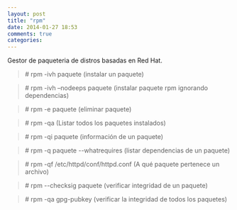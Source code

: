 ```yaml
---
layout: post
title: "rpm"
date: 2014-01-27 18:53
comments: true
categories: 
---
```

Gestor de paqueteria de distros basadas en Red Hat.

>\# rpm -ivh paquete (instalar un paquete) 

>\# rpm -ivh –nodeeps paquete (instalar paquete rpm ignorando dependencias) 

>\# rpm -e paquete (eliminar paquete) 

>\# rpm -qa (Listar todos los paquetes instalados) 

>\# rpm -qi paquete (información de un paquete) 

>\# rpm -q paquete --whatrequires (listar dependencias de un paquete) 

>\# rpm -qf /etc/httpd/conf/httpd.conf (A qué paquete pertenece un archivo) 

>\# rpm --checksig paquete (verificar integridad de un paquete) 

>\# rpm -qa gpg-pubkey (verificar la integridad de todos los paquetes) 

